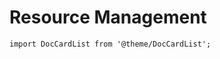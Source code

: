 # Resource Management

```mdx-code-block
import DocCardList from '@theme/DocCardList';
```

<DocCardList />
